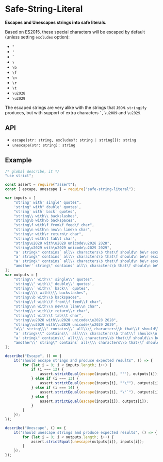 # Safe-String-Literal

**Escapes and Unescapes strings into safe literals.**

Based on ES2015, these special characters will be escaped by default (unless 
setting `excludes` option):

- `"`
- `'`
- <code>`</code>
- `\`
- `\b`
- `\f`
- `\n`
- `\r`
- `\t`
- `\u2028`
- `\u2029`

The escaped strings are very alike with the strings that `JSON.stringify` 
produces, but with support of extra characters <code>\`</code>, `\u2089` and 
`\u2029`.

## API

- `escape(str: string, excludes?: string | string[]): string`
- `unescape(str: string): string`

## Example

```javascript
/* global describe, it */
"use strict";

const assert = require("assert");
const { escape, unescape } = require("safe-string-literal");

var inputs = [
    "string' with' single' quotes",
    'string" with" double" quotes',
    "string` with` back` quotes",
    "string\\ with\\ backslashes",
    "string\b with\b backspaces",
    "string\f with\f from\f feed\f char",
    "string\n with\n new\n line\n char",
    "string\r with\r return\r char",
    "string\t with\t tab\t char",
    "string\u2028 with\u2028 unicode\u2028 2028",
    "string\u2029 with\u2029 unicode\u2029 2029",
    "a' string\" contains` all\\ characters\b that\f should\n be\r escaped\t, with\u2028 no\u2029 exceptions",
    "a' string\" contains` all\\ characters\b that\f should\n be\r escaped\t, with\u2028 one\u2029 exception",
    "a' string\" contains` all\\ characters\b that\f should\n be\r escaped\t, with\u2028 several\u2029 exceptions",
    "another' string\" contains` all\\ characters\b that\f should\n be\r escaped\t, with\u2028 several\u2029 exceptions"
];
var outputs = [
    "string\\' with\\' single\\' quotes",
    'string\\" with\\" double\\" quotes',
    "string\\` with\\` back\\` quotes",
    "string\\\\ with\\\\ backslashes",
    "string\\b with\\b backspaces",
    "string\\f with\\f from\\f feed\\f char",
    "string\\n with\\n new\\n line\\n char",
    "string\\r with\\r return\\r char",
    "string\\t with\\t tab\\t char",
    "string\\u2028 with\\u2028 unicode\\u2028 2028",
    "string\\u2029 with\\u2029 unicode\\u2029 2029",
    "a\\' string\\\" contains\\` all\\\\ characters\\b that\\f should\\n be\\r escaped\\t, with\\u2028 no\\u2029 exceptions",
    "a' string\\\" contains\\` all\\\\ characters\\b that\\f should\\n be\\r escaped\\t, with\\u2028 one\\u2029 exception",
    "a' string\" contains\\` all\\\\ characters\\b that\\f should\\n be\\r escaped\\t, with\\u2028 several\\u2029 exceptions",
    "another\\' string\" contains` all\\\\ characters\\b that\\f should\\n be\\r escaped\\t, with\\u2028 several\\u2029 exceptions"
];

describe("Escape", () => {
    it("should escape strings and produce expected results", () => {
        for (let i = 0; i < inputs.length; i++) {
            if (i === 12) {
                assert.strictEqual(escape(inputs[i], "'"), outputs[i]);
            } else if (i === 13) {
                assert.strictEqual(escape(inputs[i], "'\""), outputs[i]);
            } else if (i === 14) {
                assert.strictEqual(escape(inputs[i], "\"`"), outputs[i]);
            } else {
                assert.strictEqual(escape(inputs[i]), outputs[i]);
            }
        }
    });
});

describe("Unescape", () => {
    it("should unescape strings and produce expected results", () => {
        for (let i = 0; i < outputs.length; i++) {
            assert.strictEqual(unescape(outputs[i]), inputs[i]);
        }
    });
});
```
